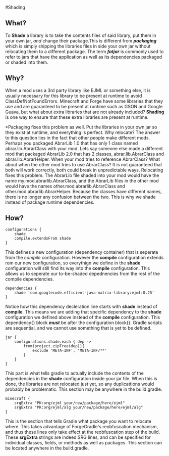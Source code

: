 #Shading

## What?
To **Shade** a library is to take the contents files of said library, put them in your own jar, *and* change their package.This is different from ***packaging*** which is simply shipping the libraries files in side your own jar without relocating them to a different package. The term ***fatjar*** is commonly used to refer to jars that have the application as well as its dependencies packaged or shaded into them.

## Why?
When a mod uses a 3rd party library like EJML or something else, it is usually necessary for this library to be present at runtime to avoid ClassDefNotFoundErrors. Minecraft and Forge have some libraries that they use and are guaranteed to be present at runtime such as GSON and Google Guava, but what about extra libraries that are not already included? **Shading** is one way to ensure that these extra libraries are present at runtime.

*Packaging fixes this problem as well. Put the libraries in your own jar so they exist at runtime, and everything is perfect. Why relocate? The answer to this question lies in the fact that other people make different mods. Perhaps you packaged AbrarLib 1.0 that has only 1 class named abrar.lib.AbrarClass with your mod. Lets say someone else made a different mod that packaged AbrarLib 2.0 that has 2 classes, abrar.lib.AbrarClass and abrar.lib.AbrarHelper. When your mod tries to reference AbrarClass? What about when the other mod tries to use AbrarClass? It is not guaranteed that both will work correctly, both could break in unpredictable ways. Relocating fixes this problem. The AbrarLib file shaded into your mod would have the name my.mod.abrarlib.AbrarClass, and the AbrarLib files in the other mod would have the names other.mod.abrarlib.AbrarClass and other.mod.abrarlib.AbrarHelper. Because the classes have different names, there is no longer any confusion between the two. This is why we shade instead of package runtime dependencies.

## How?

```
configurations {
    shade
    compile.extendsFrom shade
}
```
This defines a new configuration (dependency container) that is seperate from the *compile* configuration. However the **compile** configuration extends rom our new configuration, so everythign we define in the **shade** configuration will still find its way into the **compile** configuration. This allows us to seperate our to-be-shaded depednencies from the rest of the compile dependencies.

```
dependencies {
    shade 'com.googlecode.efficient-java-matrix-library:ejml:0.25'
}
```
Notice how this dependency decleration line starts with **shade** instead of **compile**. This means we are adding that specific dependency to the **shade** configuration we defined above instead of the **compile** configuration. This dependency{} block ***must*** be after the configuration block{}. Gradle scripts are sequential, and we cannot use something that is yet to be defined.

```
jar {
    configurations.shade.each { dep ->
        from(project.zipTree(dep)){
            exclude 'META-INF', 'META-INF/**'
        }
    }
}
```
This part is what tells gradle to actually include the contents of the dependencies in the **shade** configuration inside your jar file. When this is done, the libraries are not relocated just yet, so any duplicattions would probably be problematic. This section may be anywhere in the build.gradle.

```
minecraft {
    srgExtra "PK:org/ejml your/new/package/here/ejml"
    srgExtra "PK:org/ejml/alg your/new/package/here/ejml/alg"
}
```
This is the section that tells Gradle what package you want to relocate where. This takes advantage of ForgeGradle's reobfuscation mechanism, and thus these lines only take effect at the reobfuscation step of the build. These **srgExtra** strings are indeed SRG lines, and can be specified for individual classes, fields, or methods as well as packages. This section can be located anywhere in the build.gradle.
